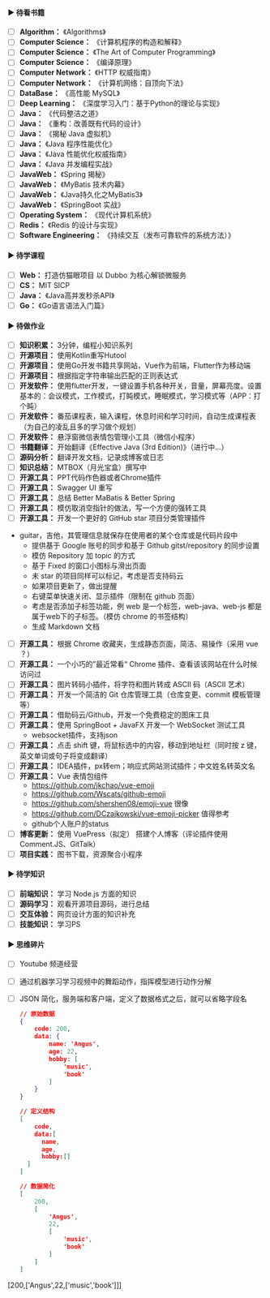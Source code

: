 #### ▶ 待看书籍

- [ ] **Algorithm：** 《Algorithms》
- [ ] **Computer Science：** 《计算机程序的构造和解释》
- [ ] **Computer Science：** 《The Art of Computer Programming》
- [ ] **Computer Science：** 《编译原理》
- [ ] **Computer Network：** 《HTTP 权威指南》
- [ ] **Computer Network：** 《计算机网络：自顶向下法》
- [ ] **DataBase：** 《高性能 MySQL》
- [ ] **Deep Learning：** 《深度学习入门：基于Python的理论与实现》
- [ ] **Java：** 《代码整洁之道》
- [ ] **Java：** 《重构：改善既有代码的设计》
- [ ] **Java：** 《揭秘 Java 虚拟机》
- [ ] **Java：** 《Java 程序性能优化》
- [ ] **Java：** 《Java 性能优化权威指南》
- [ ] **Java：** 《Java 并发编程实战》
- [ ] **JavaWeb：** 《Spring 揭秘》
- [ ] **JavaWeb：** 《MyBatis 技术内幕》
- [ ] **JavaWeb：** 《Java持久化之MyBatis3》
- [ ] **JavaWeb：** 《SpringBoot 实战》
- [ ] **Operating System：** 《现代计算机系统》
- [ ] **Redis：** 《Redis 的设计与实现》
- [ ] **Software Engineering：** 《持续交互（发布可靠软件的系统方法）》

#### ▶ 待学课程

- [ ] **Web：** 打造仿猫眼项目 以 Dubbo 为核心解锁微服务
- [ ] **CS：** MIT SICP
- [ ] **Java：** 《Java高并发秒杀API》
- [ ] **Go：** 《Go语言语法入门篇》

#### ▶ 待做作业

- [ ] **知识积累：** 3分钟，编程小知识系列
- [ ] **开源项目：** 使用Kotlin重写Hutool
- [ ] **开源项目：** 使用Go开发书籍共享网站，Vue作为前端，Flutter作为移动端
- [ ] **开源项目：** 根据指定字符串输出匹配的正则表达式
- [ ] **开发软件：** 使用flutter开发，一键设置手机各种开关，音量，屏幕亮度。设置基本的：会议模式，工作模式，打盹模式，睡眠模式，学习模式等（APP：打个盹）
- [ ] **开发软件：** 番茄课程表，输入课程，休息时间和学习时间，自动生成课程表（为自己的凌乱且多的学习做个规划）
- [ ] **开发软件：** 悬浮窗微信表情包管理小工具（微信小程序）
- [ ] **书籍翻译：** 开始翻译《Effective Java (3rd Edition)》（进行中...）
- [ ] **源码分析：** 翻译开发文档，记录成博客或日志
- [ ] **知识总结：** MTBOX（月光宝盒）撰写中
- [ ] **开源工具：** PPT代码作色器或者Chrome插件
- [ ] **开源工具：** Swagger UI 重写
- [ ] **开源工具：** 总结 Better MaBatis & Better Spring
- [ ] **开源工具：** 模仿取消空指针的做法，写一个方便的强转工具
- [ ] **开源工具：** 开发一个更好的 GitHub star 项目分类管理插件
- guitar，吉他，其管理信息就保存在使用者的某个仓库或是代码片段中
  - 提供基于 Google 账号的同步和基于 Github gitst/repository 的同步设置
  - 模仿 Repository 加 topic 的方式
  - 基于 Fixed 的窗口小图标与滑出页面
  - 未 star 的项目同样可以标记，考虑是否支持码云
  - 如果项目更新了，做出提醒
  - 右键菜单快速关闭、显示插件（限制在 github 页面）
  - 考虑是否添加子标签功能，例 web 是一个标签，web-java、web-js 都是属于web下的子标签。（模仿 chrome 的书签结构）
  - 生成 Markdown 文档
- [ ] **开源工具：** 根据 Chrome 收藏夹，生成静态页面，简洁、易操作（采用 vue ？）
- [ ] **开源工具：** 一个小巧的”最近常看“ Chrome 插件、查看该该网站在什么时候访问过
- [ ] **开源工具：** 图片转码小插件，将字符和图片转成 ASCII 码（ASCII 艺术）
- [ ] **开源工具：** 开发一个简洁的 Git 仓库管理工具（仓库变更、commit 模板管理等） 
- [ ] **开源工具：** 借助码云/Github，开发一个免费稳定的图床工具
- [ ] **开源工具：** 使用 SpringBoot + JavaFX 开发一个 WebSocket 测试工具
  - websocket插件，支持json
- [ ] **开源工具：** 点击 shift 键，将鼠标选中的内容，移动到地址栏（同时按 z 键，英文单词或句子将变成翻译）
- [ ] **开源工具：** IDEA插件，px转em；响应式网站测试插件；中文姓名转英文名
- [ ] **开源工具：** Vue 表情包组件
  - <https://github.com/jkchao/vue-emoji>
  - <https://github.com/Wscats/github-emoji>
  - <https://github.com/shershen08/emoji-vue> 很像
  - <https://github.com/DCzajkowski/vue-emoji-picker> 值得参考
  - github个人账户的status
- [ ] **博客更新：** 使用 VuePress（拟定） 搭建个人博客（评论插件使用 Comment.JS、GitTalk）
- [ ] **项目实践：** 图书下载，资源聚合小程序 

#### ▶ 待学知识

- [ ] **前端知识：** 学习 Node.js 方面的知识
- [ ] **源码学习：** 观看开源项目源码，进行总结
- [ ] **交互体验：** 网页设计方面的知识补充
- [ ] **技能知识：** 学习PS

#### ▶ 思维碎片

- [ ] Youtube 频道经营

- [ ] 通过机器学习学习视频中的舞蹈动作，指挥模型进行动作分解

- [ ] JSON 简化，服务端和客户端，定义了数据格式之后，就可以省略字段名

  ```json
  // 原始数据
  {
      code: 200,
      data: {
          name: 'Angus',
          age: 22,
          hobby: [
              'music',
              'book'
          ]
      }
  }
  
  // 定义结构 
  [
      code,
      data:[
      	name, 
      	age, 
      	hobby:[]
  	]
  ]
  
  // 数据简化
  [
      200,
      [
          'Angus',
          22,
          [
              'music',
              'book'
          ]
      ]
  ]
  
  ```

[200,['Angus',22,['music','book']]]
  ```
  
  
  ```